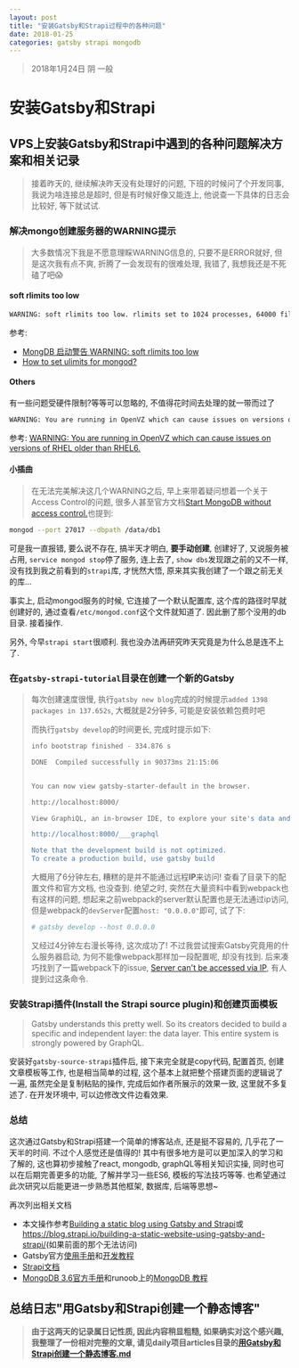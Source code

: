```yaml
---
layout: post
title: "安装Gatsby和Strapi过程中的各种问题"
date: 2018-01-25
categories: gatsby strapi mongodb
---
```

> 2018年1月24日 阴 一般

# 安装Gatsby和Strapi

## VPS上安装Gatsby和Strapi中遇到的各种问题解决方案和相关记录

> 接着昨天的, 继续解决昨天没有处理好的问题, 下班的时候问了个开发同事, 我说为啥连接总是超时, 但是有时候好像又能连上, 他说查一下具体的日志会比较好, 等下就试试.

### 解决mongo创建服务器的WARNING提示

> 大多数情况下我是不愿意理睬WARNING信息的, 只要不是ERROR就好, 但是这次我有点不爽, 折腾了一会发现有的很难处理, 我错了, 我想我还是不死磕了吧😱

#### soft rlimits too low

```bash
WARNING: soft rlimits too low. rlimits set to 1024 processes, 64000 files. Number of processes should be at least 32000 : 0.5 times number of files.
```

参考:

* [MongDB 启动警告 WARNING: soft rlimits too low](http://blog.csdn.net/kk185800961/article/details/45613267)
* [How to set ulimits for mongod?](https://serverfault.com/questions/591812/how-to-set-ulimits-for-mongod)

#### Others

有一些问题受硬件限制?等等可以忽略的, 不值得花时间去处理的就一带而过了

```bash
WARNING: You are running in OpenVZ which can cause issues on versions of RHEL older than RHEL6.
```

参考: [WARNING: You are running in OpenVZ which can cause issues on versions of RHEL older than RHEL6.](https://groups.google.com/forum/#!msg/mongodb-user/61NFaGlyxcs/YGkIGv5RDgAJ)

#### 小插曲

> 在无法完美解决这几个WARNING之后, 早上来带着疑问想着一个关于Access Control的问题, 很多人甚至官方文档[Start MongoDB without access control.](https://docs.mongodb.com/master/tutorial/enable-authentication/#start-mongodb-without-access-control)也提到:

```bash
mongod --port 27017 --dbpath /data/db1
```

可是我一直报错, 要么说不存在, 搞半天才明白, **要手动创建**, 创建好了, 又说服务被占用, `service mongod stop`停了服务, 连上去了, `show dbs`发现跟之前的又不一样, 没有找到我之前看到的`strapi`库, 才恍然大悟, 原来其实我创建了一个跟之前无关的库...

事实上, 启动mongod服务的时候, 它连接了一个默认配置库, 这个库的路径时早就创建好的, 通过查看`/etc/mongod.conf`这个文件就知道了. 因此删了那个没用的db目录. 接着操作.

另外, 今早`strapi start`很顺利. 我也没办法再研究昨天究竟是为什么总是连不上了.

### 在`gatsby-strapi-tutorial`目录在创建一个新的Gatsby

> 每次创建速度很慢, 执行`gatsby new blog`完成的时候提示`added 1398 packages in 137.652s`, 大概就是2分钟多, 可能是安装依赖包费时吧
>
> 而执行`gatsby develop`的时间更长, 完成时提示如下:
>
> ```bash
> info bootstrap finished - 334.876 s
>
> DONE  Compiled successfully in 90373ms 21:15:06
>
>
> You can now view gatsby-starter-default in the browser.
>
> http://localhost:8000/
>
> View GraphiQL, an in-browser IDE, to explore your site's data and schema
>
> http://localhost:8000/___graphql
>
> Note that the development build is not optimized.
> To create a production build, use gatsby build
> ```
>
> 大概用了6分钟左右, 糟糕的是并不能通过远程**IP**来访问! 查看了目录下的配置文件和官方文档, 也没查到. 绝望之时, 突然在大量资料中看到webpack也有这样的问题, 想起来之前webpack的server默认配置也是无法通过ip访问, 但是webpack的`devServer`配置`host: "0.0.0.0"`即可, 试了下:
>
> ```bash
> # gatsby develop --host 0.0.0.0
> ```
>
> 又经过4分钟左右漫长等待, 这次成功了! 不过我尝试搜索Gatsby究竟用的什么服务器启动, 为何不能像webpack那样加一段配置呢, 却没有找到. 后来凑巧找到了一篇webpack下的issue, [Server can't be accessed via IP](https://github.com/webpack/webpack-dev-server/issues/147), 有人提到过这条命令.

### 安装Strapi插件(Install the Strapi source plugin)和创建页面模板

> Gatsby understands this pretty well. So its creators decided to build a specific and independent layer: the data layer. This entire system is strongly powered by GraphQL.

安装好`gatsby-source-strapi`插件后, 接下来完全就是copy代码, 配置首页, 创建文章模板等工作, 也是相当简单的过程, 这个基本上就把整个搭建页面的逻辑说了一遍, 虽然完全是复制粘贴的操作, 完成后如作者所展示的效果一致, 这里就不多复述了. 在开发环境中, 可以边修改文件边看效果.

### 总结

这次通过Gatsby和Strapi搭建一个简单的博客站点, 还是挺不容易的, 几乎花了一天半的时间. 不过个人感觉还是值得的! 其中有很多地方是可以更加深入的学习和了解的, 这也算初步接触了react, mongodb, graphQL等相关知识实操, 同时也可以在后期完善更多的功能, 了解并学习一些ES6, 模板的写法技巧等等. 也希望通过此次研究以后能更进一步熟悉其他框架, 数据库, 后端等思想~

再次列出相关文档

* 本文操作参考[Building a static blog using Gatsby and Strapi](https://hackernoon.com/building-a-static-blog-using-gatsby-and-strapi-8b5acfc82ad8)或<https://blog.strapi.io/building-a-static-website-using-gatsby-and-strapi/>(如果前面的那个无法访问)
* Gatsby官方[使用手册](https://www.gatsbyjs.org/docs/)和[开发教程](https://www.gatsbyjs.org/tutorial/)
* [Strapi文档](https://strapi.io/documentation/)
* [MongoDB 3.6官方手册](https://docs.mongodb.com/)和runoob上的[MongoDB 教程](http://www.runoob.com/mongodb/mongodb-tutorial.html)

## 总结日志"用Gatsby和Strapi创建一个静态博客"

> **由于这两天的记录属日记性质, 因此内容稍显粗糙, 如果确实对这个感兴趣, 我整理了一份相对完整的文章, 请见daily项目articles目录的[用Gatsby和Strapi创建一个静态博客.md](https://github.com/whidy/daily/blob/master/articles/%E7%94%A8Gatsby%E5%92%8CStrapi%E5%88%9B%E5%BB%BA%E4%B8%80%E4%B8%AA%E9%9D%99%E6%80%81%E5%8D%9A%E5%AE%A2.md)**

